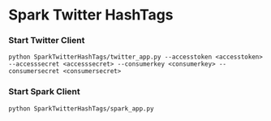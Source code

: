 # Spark Twitter HashTags

### Start Twitter Client
`python SparkTwitterHashTags/twitter_app.py --accesstoken <accesstoken> --accesssecret <accesssecret> --consumerkey <consumerkey> --consumersecret <consumersecret>`

### Start Spark Client
`python SparkTwitterHashTags/spark_app.py`
